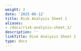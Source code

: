 ```yaml
---
weight: 2
date: '2025-06-12'
title: Risk Analysis Sheet 1
aliases:
- /docs/risk-analysis-sheet_1/
description: ''
linkTitle: Risk Analysis Sheet 1
type: docs
---
```


